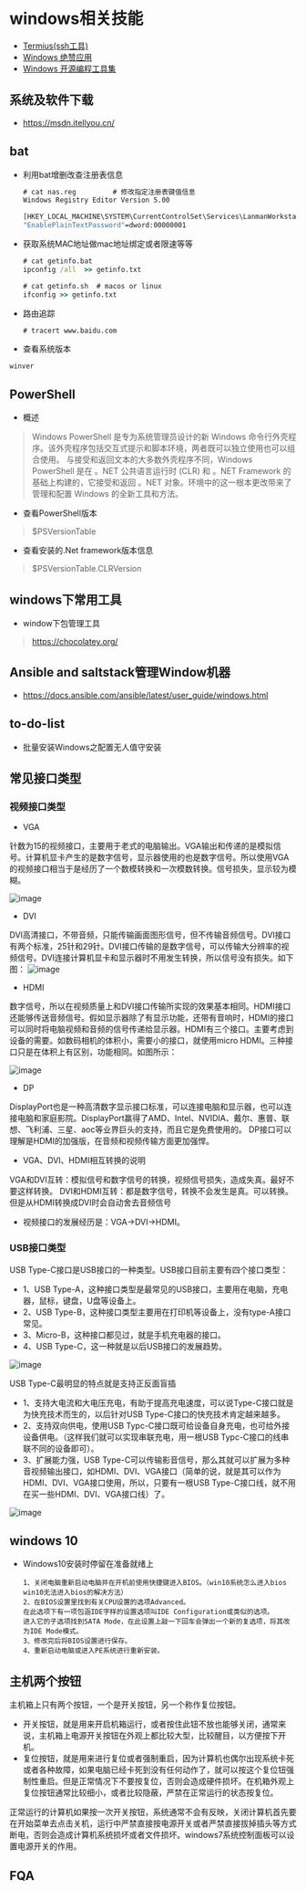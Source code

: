 # windows相关技能
- [Termius(ssh工具)](http://www.termius.com)
- [Windows 绝赞应用](https://amazing-apps.gitbooks.io/windows-apps-that-amaze-us/zh-CN/)
- [Windows 开源编程工具集](http://www.mingw.org/)

## 系统及软件下载
- https://msdn.itellyou.cn/
## bat
- 利用bat增删改查注册表信息
  ``` bat
  # cat nas.reg         # 修改指定注册表键值信息
  Windows Registry Editor Version 5.00

  [HKEY_LOCAL_MACHINE\SYSTEM\CurrentControlSet\Services\LanmanWorkstation\Parameters]
  "EnablePlainTextPassword"=dword:00000001
  ```
- 获取系统MAC地址做mac地址绑定或者限速等等
  ``` bat
  # cat getinfo.bat
  ipconfig /all  >> getinfo.txt

  # cat getinfo.sh  # macos or linux
  ifconfig >> getinfo.txt
  ```
- 路由追踪
  ``` bat
  # tracert www.baidu.com
  ```
- 查看系统版本
```
winver
```
## PowerShell
- 概述
> Windows PowerShell 是专为系统管理员设计的新 Windows 命令行外壳程序。该外壳程序包括交互式提示和脚本环境，两者既可以独立使用也可以组合使用。
与接受和返回文本的大多数外壳程序不同，Windows PowerShell 是在 。NET 公共语言运行时 (CLR) 和 。NET Framework 的基础上构建的，它接受和返回 。NET 对象。环境中的这一根本更改带来了管理和配置 Windows 的全新工具和方法。

- 查看PowerShell版本
> $PSVersionTable
- 查看安装的.Net framework版本信息
> $PSVersionTable.CLRVersion

## windows下常用工具
- window下包管理工具
> https://chocolatey.org/

## Ansible and saltstack管理Window机器
- https://docs.ansible.com/ansible/latest/user_guide/windows.html

## to-do-list
- 批量安装Windows之配置无人值守安装

## 常见接口类型
### 视频接口类型
- VGA

针数为15的视频接口，主要用于老式的电脑输出。VGA输出和传递的是模拟信号。计算机显卡产生的是数字信号，显示器使用的也是数字信号。所以使用VGA的视频接口相当于是经历了一个数模转换和一次模数转换。信号损失，显示较为模糊。

![image](https://github.com/mds1455975151/tools/blob/master/windows/images/01.png)
- DVI

DVI高清接口，不带音频，只能传输画面图形信号，但不传输音频信号。DVI接口有两个标准，25针和29针。DVI接口传输的是数字信号，可以传输大分辨率的视频信号。DVI连接计算机显卡和显示器时不用发生转换，所以信号没有损失。如下图：
![image](https://github.com/mds1455975151/tools/blob/master/windows/images/02.png)

- HDMI

数字信号，所以在视频质量上和DVI接口传输所实现的效果基本相同。HDMI接口还能够传送音频信号。假如显示器除了有显示功能，还带有音响时，HDMI的接口可以同时将电脑视频和音频的信号传递给显示器。HDMI有三个接口。主要考虑到设备的需要。如数码相机的体积小，需要小的接口，就使用micro HDMI。三种接口只是在体积上有区别，功能相同。如图所示：

![image](https://github.com/mds1455975151/tools/blob/master/windows/images/03.png)

- DP

DisplayPort也是一种高清数字显示接口标准，可以连接电脑和显示器，也可以连接电脑和家庭影院。DisplayPort赢得了AMD、Intel、NVIDIA、戴尔、惠普、联想、飞利浦、三星、aoc等业界巨头的支持，而且它是免费使用的。
DP接口可以理解是HDMI的加强版，在音频和视频传输方面更加强悍。

- VGA、DVI、HDMI相互转换的说明

VGA和DVI互转：模拟信号和数字信号的转换，视频信号损失，造成失真。最好不要这样转换。
DVI和HDMI互转：都是数字信号，转换不会发生是真。可以转换。但是从HDMI转换成DVI时会自动舍去音频信号

- 视频接口的发展经历是：VGA->DVI->HDMI。
### USB接口类型
USB Type-C接口是USB接口的一种类型。USB接口目前主要有四个接口类型：

- 1、USB Type-A，这种接口类型是最常见的USB接口，主要用在电脑，充电器，鼠标，键盘，U盘等设备上。
- 2、USB Type-B，这种接口类型主要用在打印机等设备上，没有type-A接口常见。
- 3、Micro-B，这种接口都见过，就是手机充电器的接口。
- 4、USB Type-C，这一种就是以后USB接口的发展趋势。

![image](https://github.com/mds1455975151/tools/blob/master/windows/images/05.png)

USB Type-C最明显的特点就是支持正反面盲插
- 1、支持大电流和大电压充电，有助于提高充电速度，可以说Type-C接口就是为快充技术而生的，以后针对USB Type-C接口的快充技术肯定越来越多。
- 2、支持双向供电，使用USB Typc-C接口既可给设备自身充电，也可给外接设备供电。（这样我们就可以实现串联充电，用一根USB Typc-C接口的线串联不同的设备即可）。
- 3、扩展能力强，USB Type-C可以传输影音信号，那么其就可以扩展为多种音视频输出接口，如HDMI、DVI、VGA接口（简单的说，就是其可以作为HDMI、DVI、VGA接口使用，所以，只要有一根USB Type-C接口线，就不用在买一些HDMI、DVI、VGA接口线）了。

![image](https://github.com/mds1455975151/tools/blob/master/windows/images/04.png)     
## windows 10
- Windows10安装时停留在准备就绪上
  ``` text
  1、关闭电脑重新启动电脑并在开机前使用快捷键进入BIOS。（win10系统怎么进入bios win10无法进入bios的解决方法）
  2、在BIOS设置里找到有关CPU设置的选项Advanced。
  在此选项下有一项包涵IDE字样的设置选项叫IDE Configuration或类似的选项。
  进入它的子选项找到SATA Mode，在此设置上敲一下回车会弹出一个新的复选项，将其改为IDE Mode模式。
  3、修改完后将BIOS设置进行保存。
  4、重新启动电脑或进入PE系统进行重新安装。
  ```
## 主机两个按钮
主机箱上只有两个按钮，一个是开关按钮，另一个称作复位按钮。

- 开关按钮，就是用来开启机箱运行，或者按住此钮不放也能够关闭，通常来说，主机箱上电源开关按钮在外观上都比较大型，比较醒目，以方便按下开机。
- 复位按钮，就是用来进行复位或者强制重启，因为计算机也偶尔出现系统卡死或者各种故障，如果电脑已经卡死到没有任何动作了，就可以按这个复位钮强制性重启。但是正常情况下不要按复位，否则会造成硬件损坏。在机箱外观上复位按钮通常比较细小，或者比较隐蔽，严禁在正常运行的状态按复位。

正常运行的计算机如果按一次开关按钮，系统通常不会有反映，关闭计算机首先要在开始菜单去点击关机，运行中严禁直接按电源开关或者严禁直接拔掉插头等方式断电，否则会造成计算机系统损坏或者文件损坏。windows7系统控制面板可以设置电源开关的作用。

## FQA
